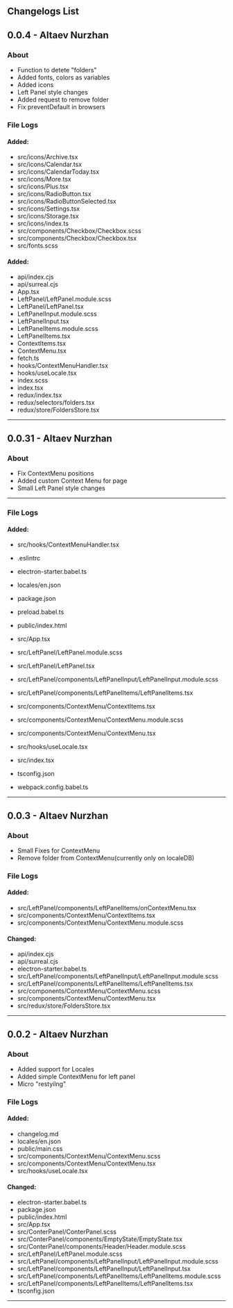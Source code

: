 ## Changelogs List

## 0.0.4 - Altaev Nurzhan

### About

- Function to detete "folders"
- Added fonts, colors as variables
- Added icons
- Left Panel style changes
- Added request to remove folder
- Fix preventDefault in browsers
### File Logs

#### Added: 
- src/icons/Archive.tsx
- src/icons/Calendar.tsx
- src/icons/CalendarToday.tsx
- src/icons/More.tsx
- src/icons/Plus.tsx
- src/icons/RadioButton.tsx
- src/icons/RadioButtonSelected.tsx
- src/icons/Settings.tsx
- src/icons/Storage.tsx
- src/icons/index.ts
- src/components/Checkbox/Checkbox.scss
- src/components/Checkbox/Checkbox.tsx
- src/fonts.scss
#### Added: 
- api/index.cjs
- api/surreal.cjs
- App.tsx
- LeftPanel/LeftPanel.module.scss
- LeftPanel/LeftPanel.tsx
- LeftPanelInput.module.scss
- LeftPanelInput.tsx
- LeftPanelItems.module.scss
- LeftPanelItems.tsx
- ContextItems.tsx
- ContextMenu.tsx
- fetch.ts
- hooks/ContextMenuHandler.tsx
- hooks/useLocale.tsx
- index.scss
- index.tsx
- redux/index.tsx
- redux/selectors/folders.tsx
- redux/store/FoldersStore.tsx
---
## 0.0.31 - Altaev Nurzhan

### About

- Fix ContextMenu positions
- Added custom Context Menu for page
- Small Left Panel style changes
---
### File Logs

#### Added: 
- src/hooks/ContextMenuHandler.tsx

- .eslintrc
- electron-starter.babel.ts
- locales/en.json
- package.json
- preload.babel.ts
- public/index.html
- src/App.tsx
- src/LeftPanel/LeftPanel.module.scss
- src/LeftPanel/LeftPanel.tsx
- src/LeftPanel/components/LeftPanelInput/LeftPanelInput.module.scss
- src/LeftPanel/components/LeftPanelItems/LeftPanelItems.tsx
- src/components/ContextMenu/ContextItems.tsx
- src/components/ContextMenu/ContextMenu.module.scss
- src/components/ContextMenu/ContextMenu.tsx
- src/hooks/useLocale.tsx
- src/index.tsx
- tsconfig.json
- webpack.config.babel.ts
---
## 0.0.3 - Altaev Nurzhan

### About

- Small Fixes for ContextMenu
- Remove folder from ContextMenu(currently only on localeDB)

### File Logs

#### Added:

- src/LeftPanel/components/LeftPanelItems/onContextMenu.tsx
- src/components/ContextMenu/ContextItems.tsx
- src/components/ContextMenu/ContextMenu.module.scss

#### Changed:

- api/index.cjs
- api/surreal.cjs
- electron-starter.babel.ts
- src/LeftPanel/components/LeftPanelInput/LeftPanelInput.module.scss
- src/LeftPanel/components/LeftPanelItems/LeftPanelItems.tsx
- src/components/ContextMenu/ContextMenu.scss
- src/components/ContextMenu/ContextMenu.tsx
- src/redux/store/FoldersStore.tsx
---
## 0.0.2 - Altaev Nurzhan

### About

- Added support for Locales
- Added simple ContextMenu for left panel
- Micro "restyilng"

### File Logs

#### Added:

- changelog.md
- locales/en.json
- public/main.css
- src/components/ContextMenu/ContextMenu.scss
- src/components/ContextMenu/ContextMenu.tsx
- src/hooks/useLocale.tsx

#### Changed:

- electron-starter.babel.ts
- package.json
- public/index.html
- src/App.tsx
- src/ConterPanel/ConterPanel.scss
- src/ConterPanel/components/EmptyState/EmptyState.tsx
- src/ConterPanel/components/Header/Header.module.scss
- src/LeftPanel/LeftPanel.module.scss
- src/LeftPanel/components/LeftPanelInput/LeftPanelInput.module.scss
- src/LeftPanel/components/LeftPanelInput/LeftPanelInput.tsx
- src/LeftPanel/components/LeftPanelItems/LeftPanelItems.module.scss
- src/LeftPanel/components/LeftPanelItems/LeftPanelItems.tsx
- tsconfig.json
---